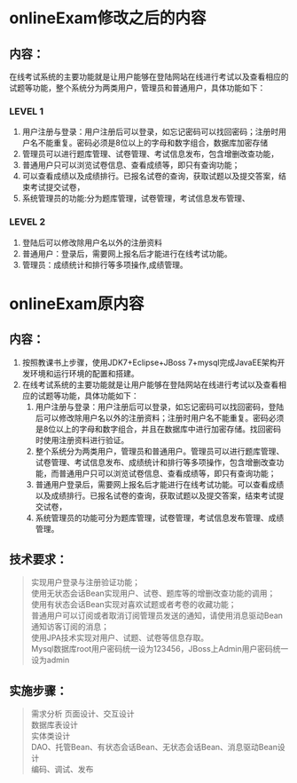 # onlineExam修改之后的内容
## 内容：
在线考试系统的主要功能就是让用户能够在登陆网站在线进行考试以及查看相应的试题等功能，整个系统分为两类用户，管理员和普通用户，具体功能如下：
### LEVEL 1 
1)	用户注册与登录：用户注册后可以登录，如忘记密码可以找回密码；注册时用户名不能重复。密码必须是8位以上的字母和数字组合，数据库加密存储        
2)	管理员可以进行题库管理、试卷管理、考试信息发布，包含增删改查功能，
3)  普通用户只可以浏览试卷信息、查看成绩等，即只有查询功能；    
3)	可以查看成绩以及成绩排行。已报名试卷的查询，获取试题以及提交答案，结束考试提交试卷，    
4)	系统管理员的功能:分为题库管理，试卷管理，考试信息发布管理、
### LEVEL 2
1)  登陆后可以修改除用户名以外的注册资料
2)  普通用户：登录后，需要网上报名后才能进行在线考试功能。
3)  管理员：成绩统计和排行等多项操作,成绩管理。


# onlineExam原内容
## 内容：
1.	按照教课书上步骤，使用JDK7+Eclipse+JBoss 7+mysql完成JavaEE架构开发环境和运行环境的配置和搭建。
2.	在线考试系统的主要功能就是让用户能够在登陆网站在线进行考试以及查看相应的试题等功能，具体功能如下：
    1)	用户注册与登录：用户注册后可以登录，如忘记密码可以找回密码，登陆后可以修改除用户名以外的注册资料；注册时用户名不能重复。密码必须是8位以上的字母和数字组合，并且在数据库中进行加密存储。找回密码时使用注册资料进行验证。    
    2)	整个系统分为两类用户，管理员和普通用户。管理员可以进行题库管理、试卷管理、考试信息发布、成绩统计和排行等多项操作，包含增删改查功能，而普通用户只可以浏览试卷信息、查看成绩等，即只有查询功能；    
    3)	普通用户登录后，需要网上报名后才能进行在线考试功能。可以查看成绩以及成绩排行。已报名试卷的查询，获取试题以及提交答案，结束考试提交试卷，    
    4)	系统管理员的功能可分为题库管理，试卷管理，考试信息发布管理、成绩管理。    

## 技术要求：
>	实现用户登录与注册验证功能；  
>	使用无状态会话Bean实现用户、试卷、题库等的增删改查功能的调用；  
>	使用有状态会话Bean实现对喜欢试题或者考卷的收藏功能；  
>	普通用户可以订阅或者取消订阅管理员发送的通知，请使用消息驱动Bean通知访客订阅的消息；  
>	使用JPA技术实现对用户、试题、试卷等信息存取。  
>	Mysql数据库root用户密码统一设为123456，JBoss上Admin用户密码统一设为admin  
## 实施步骤：
> 需求分析
> 页面设计、交互设计  
> 数据库表设计  
> 实体类设计  
> DAO、托管Bean、有状态会话Bean、无状态会话Bean、消息驱动Bean设计  
> 编码、调试、发布   

